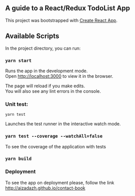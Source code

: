 ## A guide to a React/Redux TodoList App
This project was bootstrapped with [Create React App](https://github.com/facebook/create-react-app).

## Available Scripts

In the project directory, you can run:

### `yarn start`

Runs the app in the development mode.<br>
Open [http://localhost:3000](http://localhost:3000) to view it in the browser.

The page will reload if you make edits.<br>
You will also see any lint errors in the console.

### Unit test:
```
yarn test
```
Launches the test runner in the interactive watch mode.<br>



### `yarn test --coverage --watchAll=false`
To see the coverage of the application with tests 

### `yarn build`


### Deployment
To see the app on deployment please, follow the link
http://aizadazh.github.io/contact-book

